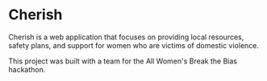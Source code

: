 # Cherish

Cherish is a web application that focuses on providing local resources, safety plans, and support for women who are victims of domestic violence.

This project was built with a team for the All Women's Break the Bias hackathon.
